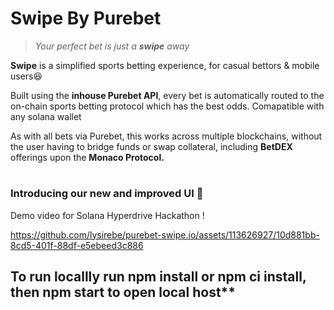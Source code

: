 # Swipe By Purebet
> *Your perfect bet is just a **swipe** away*

**Swipe** is a simplified sports betting experience, for casual bettors & mobile users😆

Built using the **inhouse Purebet API**,  every bet is automatically routed to the on-chain sports betting protocol which has the best odds. Comapatible with any solana wallet 

As with all bets via Purebet, this works across multiple blockchains, without the user having to bridge funds or swap collateral, including **BetDEX** offerings upon the **Monaco Protocol.**

#

### Introducing our new and improved UI 🥳

Demo video for Solana Hyperdrive Hackathon !

https://github.com/lysirebe/purebet-swipe.io/assets/113626927/10d881bb-8cd5-401f-88df-e5ebeed3c886



## To run locallly run npm install or npm ci install, then npm start to open local host**


